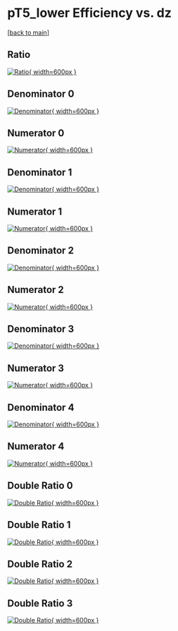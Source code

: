 # pT5_lower Efficiency vs. dz

[[back to main](./)]



## Ratio

[![Ratio](../mtv/var/pT5_lower_base_13_0_eff_dz.png){ width=600px }](../mtv/var/pT5_lower_base_13_0_eff_dz.pdf)

## Denominator 0

[![Denominator](../mtv/den/pT5_lower_base_13_0_eff_dz_den0.png){ width=600px }](../mtv/den/pT5_lower_base_13_0_eff_dz_den0.pdf)

## Numerator 0

[![Numerator](../mtv/num/pT5_lower_base_13_0_eff_dz_num0.png){ width=600px }](../mtv/num/pT5_lower_base_13_0_eff_dz_num0.pdf)

## Denominator 1

[![Denominator](../mtv/den/pT5_lower_base_13_0_eff_dz_den1.png){ width=600px }](../mtv/den/pT5_lower_base_13_0_eff_dz_den1.pdf)

## Numerator 1

[![Numerator](../mtv/num/pT5_lower_base_13_0_eff_dz_num1.png){ width=600px }](../mtv/num/pT5_lower_base_13_0_eff_dz_num1.pdf)

## Denominator 2

[![Denominator](../mtv/den/pT5_lower_base_13_0_eff_dz_den2.png){ width=600px }](../mtv/den/pT5_lower_base_13_0_eff_dz_den2.pdf)

## Numerator 2

[![Numerator](../mtv/num/pT5_lower_base_13_0_eff_dz_num2.png){ width=600px }](../mtv/num/pT5_lower_base_13_0_eff_dz_num2.pdf)

## Denominator 3

[![Denominator](../mtv/den/pT5_lower_base_13_0_eff_dz_den3.png){ width=600px }](../mtv/den/pT5_lower_base_13_0_eff_dz_den3.pdf)

## Numerator 3

[![Numerator](../mtv/num/pT5_lower_base_13_0_eff_dz_num3.png){ width=600px }](../mtv/num/pT5_lower_base_13_0_eff_dz_num3.pdf)

## Denominator 4

[![Denominator](../mtv/den/pT5_lower_base_13_0_eff_dz_den4.png){ width=600px }](../mtv/den/pT5_lower_base_13_0_eff_dz_den4.pdf)

## Numerator 4

[![Numerator](../mtv/num/pT5_lower_base_13_0_eff_dz_num4.png){ width=600px }](../mtv/num/pT5_lower_base_13_0_eff_dz_num4.pdf)

## Double Ratio 0

[![Double Ratio](../mtv/ratio/pT5_lower_base_13_0_eff_dz_ratio0.png){ width=600px }](../mtv/ratio/pT5_lower_base_13_0_eff_dz_ratio0.pdf)

## Double Ratio 1

[![Double Ratio](../mtv/ratio/pT5_lower_base_13_0_eff_dz_ratio1.png){ width=600px }](../mtv/ratio/pT5_lower_base_13_0_eff_dz_ratio1.pdf)

## Double Ratio 2

[![Double Ratio](../mtv/ratio/pT5_lower_base_13_0_eff_dz_ratio2.png){ width=600px }](../mtv/ratio/pT5_lower_base_13_0_eff_dz_ratio2.pdf)

## Double Ratio 3

[![Double Ratio](../mtv/ratio/pT5_lower_base_13_0_eff_dz_ratio3.png){ width=600px }](../mtv/ratio/pT5_lower_base_13_0_eff_dz_ratio3.pdf)

